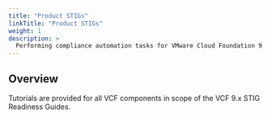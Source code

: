 ```yaml
---
title: "Product STIGs"
linkTitle: "Product STIGs"
weight: 1
description: >
  Performing compliance automation tasks for VMware Cloud Foundation 9.x Product STIGs.
---
```

## Overview
Tutorials are provided for all VCF components in scope of the VCF 9.x STIG Readiness Guides.